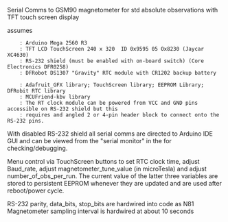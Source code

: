 Serial Comms to GSM90 magnetometer for std absolute observations with TFT touch screen display

assumes

        : Arduino Mega 2560 R3
        : TFT LCD TouchScreen 240 x 320  ID 0x9595 05 Ox8230 (Jaycar XC4630)
        : RS-232 shield (must be enabled with on-board switch) (Core Electronics DFR0258)
        : DFRobot DS1307 "Gravity" RTC module with CR1202 backup battery
        
        : Adafruit_GFX library; TouchScreen library; EEPROM Library; DFRobit RTC library
        : MCUFriend-kbv library
        : The RT clock module can be powered from VCC and GND pins accessible on RS-232 shield but this
        : requires and angled 2 or 4-pin header block to connect onto the RS-232 pins.
        
 With disabled RS-232 shield all serial comms are directed to Arduino IDE GUI and can be viewed from 
 the "serial monitor" in the for checking/debugging.
 
 Menu control via TouchScreen buttons to set RTC clock time, adjust Baud_rate, 
 adjust magnetometer_tune_value (in microTesla) and adjust number_of_obs_per_run. 
 The current value of the latter three  variables are stored to persistent EEPROM
 whenever they are updated and are used after reboot/power cycle.
 
 RS-232 parity, data_bits, stop_bits are hardwired into code as N81
 Magnetometer sampling interval is hardwired at about 10 seconds
